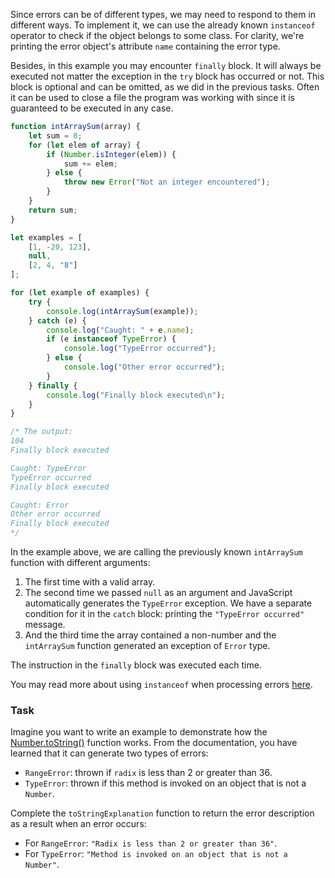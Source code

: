 Since errors can be of different types, we may need to respond to them in different ways. 
To implement it, we can use the already known `instanceof` operator to check if the object belongs to some class. 
For clarity, we're printing the error object's attribute `name` containing the error type.

Besides, in this example you may encounter `finally` block. 
It will always be executed not matter the exception in the `try` block has occurred or not. 
This block is optional and can be omitted, as we did in the previous tasks. 
Often it can be used to close a file the program was working with since it is guaranteed to be executed in any case.

```js
function intArraySum(array) {
    let sum = 0;
    for (let elem of array) {
        if (Number.isInteger(elem)) {
            sum += elem;
        } else {
            throw new Error("Not an integer encountered");
        }
    }
    return sum;
}

let examples = [
    [1, -20, 123],
    null,
    [2, 4, "8"]
];

for (let example of examples) {
    try {
        console.log(intArraySum(example));
    } catch (e) {
        console.log("Caught: " + e.name);
        if (e instanceof TypeError) {
            console.log("TypeError occurred");
        } else {
            console.log("Other error occurred");
        }
    } finally {
        console.log("Finally block executed\n");
    }
}

/* The output:
104
Finally block executed

Caught: TypeError
TypeError occurred
Finally block executed

Caught: Error
Other error occurred
Finally block executed
*/
```

In the example above, we are calling the previously known `intArraySum` function with different arguments:
1. The first time with a valid array.
2. The second time we passed `null` as an argument and JavaScript automatically generates the `TypeError` exception. We have a separate condition for it in the `catch` block: printing the `"TypeError occurred"` message.
3. And the third time the array contained a non-number and the `intArraySum` function generated an exception of `Error` type.

The instruction in the `finally` block was executed each time.

You may read more about using `instanceof` when processing errors [here](https://developer.mozilla.org/en-US/docs/Web/JavaScript/Reference/Statements/try...catch#conditional_catch_blocks).

### Task
Imagine you want to write an example to demonstrate how the [Number.toString()](https://developer.mozilla.org/en-US/docs/Web/JavaScript/Reference/Global_Objects/Number/toString) function works. 
From the documentation, you have learned that it can generate two types of errors:
* `RangeError`: thrown if `radix` is less than 2 or greater than 36.
* `TypeError`: thrown if this method is invoked on an object that is not a `Number`.

Complete the `toStringExplanation` function to return the error description as a result when an error occurs:
* For `RangeError`: `"Radix is less than 2 or greater than 36"`.
* For `TypeError`: `"Method is invoked on an object that is not a Number"`.
